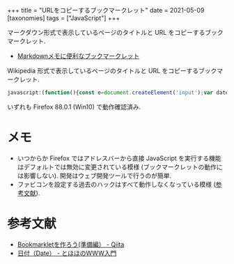 +++
title = "URLをコピーするブックマークレット"
date = 2021-05-09
[taxonomies]
tags = ["JavaScript"]
+++

マークダウン形式で表示しているページのタイトルと URL をコピーするブックマークレット.
* [Markdownメモに便利なブックマークレット](https://zenn.dev/iwaku/articles/cfeda1c48f48991f4cf9)

Wikipedia 形式で表示しているページのタイトルと URL をコピーするブックマークレット.

```javascript
javascript:(function(){const e=document.createElement('input');var date = new Date();e.value=`{{Cite web |url=${location.href} |title=${document.title} |accessdate=${date.getFullYear()}-${(date.getMonth()+1).toString().padStart(2,'0')}-${(date.getDate()).toString().padStart(2,'0')}}}`;document.querySelector('body').append(e);e.select();document.execCommand('copy');e.remove();})();
```

いずれも Firefox 88.0.1 (Win10) で動作確認済み.


# メモ

* いつからか Firefox ではアドレスバーから直接 JavaScript を実行する機能はデフォルトでは無効に変更されている模様 (ブックマークレットの動作には影響しない). 開発はウェブ開発ツールで行うのが簡単.
* ファビコンを設定する過去のハックはすべて動作しなくなっている模様 ([参考文献](https://superuser.com/questions/56823/how-can-i-add-a-favicon-to-a-bookmarklet-in-firefox)).


# 参考文献
* [Bookmarkletを作ろう(準備編） - Qiita](https://qiita.com/kanaxx/items/63debe502aacd73c3cb8)
* [日付（Date） - とほほのWWW入門](https://www.tohoho-web.com/js/date.htm)
